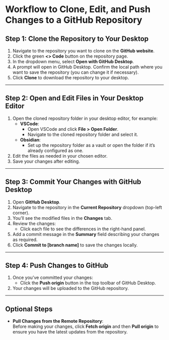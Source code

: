 # Workflow to Clone, Edit, and Push Changes to a GitHub Repository

## Step 1: Clone the Repository to Your Desktop
1. Navigate to the repository you want to clone on the **GitHub website**.
2. Click the green **<> Code** button on the repository page.
3. In the dropdown menu, select **Open with GitHub Desktop**.
4. A prompt will open in GitHub Desktop. Confirm the local path where you want to save the repository (you can change it if necessary).
5. Click **Clone** to download the repository to your desktop.

---

## Step 2: Open and Edit Files in Your Desktop Editor
1. Open the cloned repository folder in your desktop editor, for example:
   - **VSCode**:  
     - Open VSCode and click **File > Open Folder**.
     - Navigate to the cloned repository folder and select it.
   - **Obsidian**:  
     - Set up the repository folder as a vault or open the folder if it’s already configured as one.
2. Edit the files as needed in your chosen editor.
3. Save your changes after editing.

---

## Step 3: Commit Your Changes with GitHub Desktop
1. Open **GitHub Desktop**.
2. Navigate to the repository in the **Current Repository** dropdown (top-left corner).
3. You’ll see the modified files in the **Changes** tab.
4. Review the changes:
   - Click each file to see the differences in the right-hand panel.
5. Add a commit message in the **Summary** field describing your changes as required.
6. Click **Commit to [branch name]** to save the changes locally.

---

## Step 4: Push Changes to GitHub
1. Once you’ve committed your changes:
   - Click the **Push origin** button in the top toolbar of GitHub Desktop.
2. Your changes will be uploaded to the GitHub repository.

---

## Optional Steps
- **Pull Changes from the Remote Repository**:  
   Before making your changes, click **Fetch origin** and then **Pull origin** to ensure you have the latest updates from the repository.
